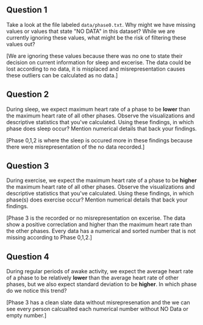 ## Question 1

Take a look at the file labeled `data/phase0.txt`. Why might we have missing values or values that state "NO DATA" in this dataset? While we are currently ignoring these values, what might be the risk of filtering these values out?

[We are ignoring these values because there was no one to state their decision on current information for sleep and excerise. The data could be lost according to no data, it is misplaced and misrepresentation causes these outliers can be calculated as no data.]

## Question 2

During sleep, we expect maximum heart rate of a phase to be **lower** than the maximum heart rate of all other phases. Observe the visualizations and descriptive statistics that you've calculated. Using these findings, in which phase does sleep occur? Mention numerical details that back your findings.

[Phase 0,1,2 is where the sleep is occured more in these findings because there were misrepresentation of the no data recorded.]

## Question 3

During exercise, we expect the maximum heart rate of a phase to be **higher** the maximum heart rate of all other phases. Observe the visualizations and descriptive statistics that you've calculated. Using these findings, in which phase(s) does exercise occur? Mention numerical details that back your findings. 

[Phase 3 is the recorded or no misrepresentation on excerise. The data show a positive correclation and higher than the maximum heart rate than the other phases. Every data has a numerical and sorted number that is not missing according to Phase 0,1,2.]

## Question 4

During regular periods of awake activity, we expect the average heart rate of a phase to be relatively **lower** than the average heart rate of other phases, but we also expect standard deviation to be **higher**. In which phase do we notice this trend?

[Phase 3 has a clean slate data without misrepresenation and the we can see every person calcualted each numerical number without NO Data or empty number.]
